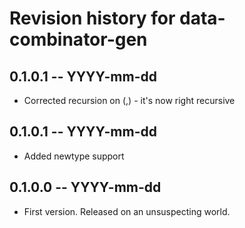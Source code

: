 # Revision history for data-combinator-gen

## 0.1.0.1 -- YYYY-mm-dd

* Corrected recursion on (,) - it's now right recursive

## 0.1.0.1 -- YYYY-mm-dd

* Added newtype support

## 0.1.0.0 -- YYYY-mm-dd

* First version. Released on an unsuspecting world.


